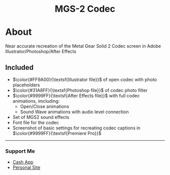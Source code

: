 <h1 align="center">
  <br>
  MGS-2 Codec
  <br>
</h1>


# About

Near accurate recreation of the Metal Gear Solid 2 Codec screen in Adobe Illustrator/Photoshop/After Effects

## Included

* $\color{#FF9A00}{\textsf{Illustrator file}}$ of open codec with photo placeholders
* $\color{#31A8FF}{\textsf{Photoshop file}}$ of codec photo filter
* $\color{#9999FF}{\textsf{After Effects file}}$ with full codec animations, imcluding:
  * Open/Close animations
  * Sound Wave animations with audio level connection
* Set of MGS2 sound effects
* Font file for the codec
* Screenshot of basic settings for recreating codec captions in $\color{#9999FF}{\textsf{Premiere Pro}}$
--------------

### Support Me

* [Cash App](https://cash.app/$bloblems)
* [Personal Site](https://www.bloblems.com/)
